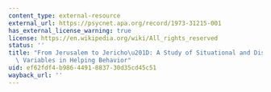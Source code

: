 ```yaml
---
content_type: external-resource
external_url: https://psycnet.apa.org/record/1973-31215-001
has_external_license_warning: true
license: https://en.wikipedia.org/wiki/All_rights_reserved
status: ''
title: "From Jerusalem to Jericho\u201D: A Study of Situational and Dispositional\
  \ Variables in Helping Behavior"
uid: ef62fdf4-b986-4491-8837-30d35cd45c51
wayback_url: ''
---
```

